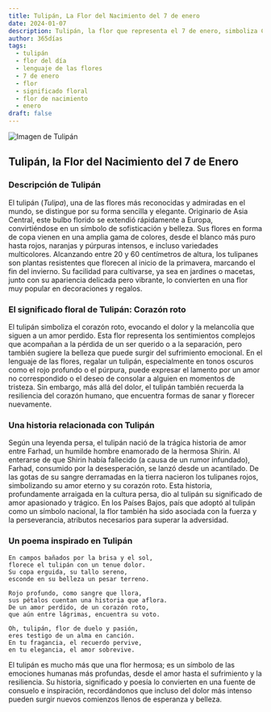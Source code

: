 ```yaml
---
title: Tulipán, La Flor del Nacimiento del 7 de enero
date: 2024-01-07
description: Tulipán, la flor que representa el 7 de enero, simboliza Corazón roto. Descubre su fascinante historia, significado en el lenguaje de las flores y una poesía que celebra su belleza.
author: 365días
tags:
  - tulipán
  - flor del día
  - lenguaje de las flores
  - 7 de enero
  - flor
  - significado floral
  - flor de nacimiento
  - enero
draft: false
---
```


![Imagen de Tulipán](https://cdn.pixabay.com/photo/2020/04/28/13/17/tulips-5104494_1280.jpg#center)


## Tulipán, la Flor del Nacimiento del 7 de Enero

### Descripción de Tulipán

El tulipán (_Tulipa_), una de las flores más reconocidas y admiradas en el mundo, se distingue por su forma sencilla y elegante. Originario de Asia Central, este bulbo florido se extendió rápidamente a Europa, convirtiéndose en un símbolo de sofisticación y belleza. Sus flores en forma de copa vienen en una amplia gama de colores, desde el blanco más puro hasta rojos, naranjas y púrpuras intensos, e incluso variedades multicolores. Alcanzando entre 20 y 60 centímetros de altura, los tulipanes son plantas resistentes que florecen al inicio de la primavera, marcando el fin del invierno. Su facilidad para cultivarse, ya sea en jardines o macetas, junto con su apariencia delicada pero vibrante, lo convierten en una flor muy popular en decoraciones y regalos.

### El significado floral de Tulipán: Corazón roto

El tulipán simboliza el corazón roto, evocando el dolor y la melancolía que siguen a un amor perdido. Esta flor representa los sentimientos complejos que acompañan a la pérdida de un ser querido o a la separación, pero también sugiere la belleza que puede surgir del sufrimiento emocional. En el lenguaje de las flores, regalar un tulipán, especialmente en tonos oscuros como el rojo profundo o el púrpura, puede expresar el lamento por un amor no correspondido o el deseo de consolar a alguien en momentos de tristeza. Sin embargo, más allá del dolor, el tulipán también recuerda la resiliencia del corazón humano, que encuentra formas de sanar y florecer nuevamente.

### Una historia relacionada con Tulipán

Según una leyenda persa, el tulipán nació de la trágica historia de amor entre Farhad, un humilde hombre enamorado de la hermosa Shirin. Al enterarse de que Shirin había fallecido (a causa de un rumor infundado), Farhad, consumido por la desesperación, se lanzó desde un acantilado. De las gotas de su sangre derramadas en la tierra nacieron los tulipanes rojos, simbolizando su amor eterno y su corazón roto. Esta historia, profundamente arraigada en la cultura persa, dio al tulipán su significado de amor apasionado y trágico. En los Países Bajos, país que adoptó al tulipán como un símbolo nacional, la flor también ha sido asociada con la fuerza y la perseverancia, atributos necesarios para superar la adversidad.

### Un poema inspirado en Tulipán

```
En campos bañados por la brisa y el sol,  
florece el tulipán con un tenue dolor.  
Su copa erguida, su tallo sereno,  
esconde en su belleza un pesar terreno.  

Rojo profundo, como sangre que llora,  
sus pétalos cuentan una historia que aflora.  
De un amor perdido, de un corazón roto,  
que aún entre lágrimas, encuentra su voto.  

Oh, tulipán, flor de duelo y pasión,  
eres testigo de un alma en canción.  
En tu fragancia, el recuerdo pervive,  
en tu elegancia, el amor sobrevive.  
```

El tulipán es mucho más que una flor hermosa; es un símbolo de las emociones humanas más profundas, desde el amor hasta el sufrimiento y la resiliencia. Su historia, significado y poesía lo convierten en una fuente de consuelo e inspiración, recordándonos que incluso del dolor más intenso pueden surgir nuevos comienzos llenos de esperanza y belleza.